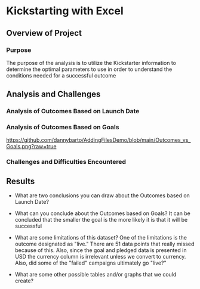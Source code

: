 # Kickstarting with Excel

## Overview of Project

### Purpose
The purpose of the analysis is to utilize the Kickstarter information to determine the optimal parameters to use in order to understand the conditions needed for a successful outcome

## Analysis and Challenges

### Analysis of Outcomes Based on Launch Date


### Analysis of Outcomes Based on Goals
https://github.com/dannybarto/AddingFilesDemo/blob/main/Outcomes_vs_Goals.png?raw=true

### Challenges and Difficulties Encountered

## Results

- What are two conclusions you can draw about the Outcomes based on Launch Date?



- What can you conclude about the Outcomes based on Goals? 
It can be concluded that the smaller the goal is the more likely it is that it will be successful

- What are some limitations of this dataset?
One of the limitations is the outcome designated as "live." There are 51 data points that really missed because of this. Also, since the goal and pledged data is presented in USD the currency column is irrelevant unless we convert to currency. Also, did some of the "failed" campaigns ultimately go "live?"

- What are some other possible tables and/or graphs that we could create?
